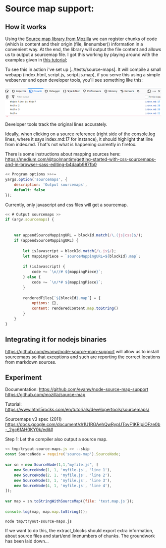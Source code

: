 # Source map support:

## How it works

Using the [Source map library from Mozilla](https://github.com/mozilla/source-map)
we can register chunks of code (which is content and their origin (file, linenumber)) information in a convenient way. At the end, the library will output
the file content and allows us to output a sourcemap file. I got this working
by playing around with the examples given in [this tutorial](https://hacks.mozilla.org/2013/05/compiling-to-javascript-and-debugging-with-source-maps/);

To see this in action i've set up [../tests/source-maps]. It will compile a small webapp (index.html, script.js, script.js.map), if you serve this using a simple
webserver and open developer tools, you'll see something like this:

![](assets/2019-05-18-15-20-32.png)

Developer tools track the original lines accurately. 

Ideally, when clicking on a source reference (right side of the console.log lines, where it says index.md:17 for instance), it should highlight that line from index.md. That's not what is happening currently in firefox. 

There is some instructions about mapping sources here:
https://medium.com/@toolmantim/getting-started-with-css-sourcemaps-and-in-browser-sass-editing-b4daab987fb0


```js \
<< Program options >>+=
yargs.option('sourcemaps', {
    description: 'Output sourcemaps',
    default: false
});
```

Currently, only javascript and css files will get a sourcemap.

```js \
<< # Output sourcemaps >> 
if (argv.sourcemaps) {


    var appendSourceMappingURL = blockId.match(/\.(js|css)$/);
    if (appendSourceMappingURL) {

        let isJavascript = blockId.match(/\.js$/);   
        let mappingPiece = `sourceMappingURL=${blockId}.map`;

        if (isJavascript) {
            code += `\n//# ${mappingPiece}`;
        } else {
            code += `\n/*# ${mappingPiece}`;
        }

        renderedFiles[`${blockId}.map`] = {
            options: {},
            content: renderedContent.map.toString()
        }
    }
}

```
## Integrating it for nodejs binaries

https://github.com/evanw/node-source-map-support will allow us to install 
sourcemaps so that exceptions and such are reporting the correct locations
from markdown sources.


## Experiment

Documentation: 
https://github.com/evanw/node-source-map-support
https://github.com/mozilla/source-map

Tutorial: 
https://www.html5rocks.com/en/tutorials/developertools/sourcemaps/

Sourcemaps v3 spec (2011)
https://docs.google.com/document/d/1U1RGAehQwRypUTovF1KRlpiOFze0b-_2gc6fAH0KY0k/edit#

Step 1: Let the compiler also output a source map.

```js \
<< tmp/tryout-source-maps.js >> --skip
const SourceNode = require('source-map').SourceNode;

var sn = new SourceNode(1,1,"myfile.js", [
    new SourceNode(1, 1, 'myfile.js', 'line 1'),
    new SourceNode(2, 1, 'myfile.js', 'line 2'),
    new SourceNode(3, 1, 'myfile.js', 'line 3'),
    new SourceNode(4, 1, 'myfile.js', 'line 4'),
]);

var map = sn.toStringWithSourceMap({file: 'test.map.js'});

console.log(map, map.map.toString());

```

```action << #tryout-sourcemaps >> --skip
node tmp/tryout-source-maps.js
```

If we want to do this, the extract_blocks should export extra information,
about source files and start/end linenumbers of chunks. The groundwork has
been laid down...
